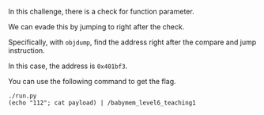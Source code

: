 In this challenge, there is a check for function parameter.

We can evade this by jumping to right after the check.

Specifically, with `objdump`, find the address right after the compare and jump instruction.

In this case, the address is `0x401bf3`.

You can use the following command to get the flag.

```
./run.py
(echo "112"; cat payload) | /babymem_level6_teaching1
```